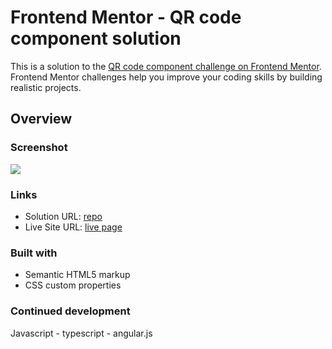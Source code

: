 # Frontend Mentor - QR code component solution

This is a solution to the [QR code component challenge on Frontend Mentor](https://www.frontendmentor.io/challenges/qr-code-component-iux_sIO_H). Frontend Mentor challenges help you improve your coding skills by building realistic projects.

## Overview

### Screenshot

![](./screenshot.jpg)

### Links

- Solution URL: [repo](https://github.com/youssefa111/qr-component-challenge)
- Live Site URL: [live page](https://your-live-site-url.com)

### Built with

- Semantic HTML5 markup
- CSS custom properties

### Continued development

Javascript - typescript - angular.js
